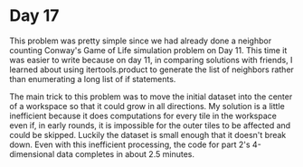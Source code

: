 # Day 17

This problem was pretty simple since we had already done a neighbor counting Conway's Game of Life simulation problem on Day 11. This time it was easier to write because on day 11, in comparing solutions with friends, I learned about using itertools.product to generate the list of neighbors rather than enumerating a long list of if statements.


The main trick to this problem was to move the initial dataset into the center of a workspace so that it could grow in all directions. My solution is a little inefficient because it does computations for every tile in the workspace even if, in early rounds, it is impossible for the outer tiles to be affected and could be skipped. Luckily the dataset is small enough that it doesn't break down. Even with this inefficient processing, the code for part 2's 4-dimensional data completes in about 2.5 minutes.